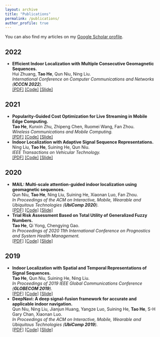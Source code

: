 ```yaml
---
layout: archive
title: "Publications"
permalink: /publications/
author_profile: true
---
```


You can also find my articles on my [Google Scholar profile](https://scholar.google.com/citations?user=ETHNJ0QAAAAJ&hl=zh-CN).

2022
--------
* **Efficient Indoor Localization with Multiple Consecutive Geomagnetic Sequences.**  
  Hui Zhuang, **Tao He**, Qun Niu, Ning Liu.        
  *International Conference on Computer Communications and Networks (**ICCCN 2022**).*    
  [[PDF]](https://www.hetaooo.com/files/2022_ICCCN.pdf)  [[Code]]()  [[Slide]]() 

2021
--------
* **Popularity-Guided Cost Optimization for Live Streaming in Mobile Edge Computing.**  
  **Tao He**, Kunxin Zhu, Zhipeng Chen, Ruomei Wang, Fan Zhou.        
  *Wireless Communications and Mobile Computing.*    
  [[PDF]](https://www.hetaooo.com/files/2021_VoD.pdf)  [[Code]]()  [[Slide]]()
* **Indoor Localization with Adaptive Signal Sequence Representations.**  
  Ning Liu, **Tao He**, Suining He, Qun Niu.        
  *IEEE Transactions on Vehicular Technology.*    
  [[PDF]](https://www.hetaooo.com/files/2021_TVT.pdf)  [[Code]]()  [[Slide]]()

2020
--------
* **MAIL: Multi-scale attention-guided indoor localization using geomagnetic sequences.**  
  Qun Niu, **Tao He**, Ning Liu, Suining He, Xiaonan Luo, Fan Zhou.        
  *In Proceedings of the ACM on Interactive, Mobile, Wearable and Ubiquitous Technologies (**UbiComp 2020**).*    
  [[PDF]](https://www.hetaooo.com/files/2020_MAIL.pdf)  [[Code]]()  [[Slide]]()
* **Trial Risk Assessment Based on Total Utility of Generalized Fuzzy Numbers.**      
  **Tao He**, Qi Yong, Chengying Gao.   
  *In Proceedings of 2020 11th International Conference on Prognostics and System Health Management.*     
  [[PDF]](https://www.hetaooo.com/files/2020_Trial.pdf)  [[Code]]()  [[Slide]]()

2019
--------
* **Indoor Localization with Spatial and Temporal Representations of Signal Sequences.**  
  **Tao He**, Qun Niu, Suining He, Ning Liu.     
  *In Proceedings of 2019 IEEE Global Communications Conference (**GLOBECOM 2019**).*    
  [[PDF]](https://www.hetaooo.com/files/2019_ST-Loc.pdf)  [[Code]]()  [[Slide]]()
* **DeepNavi: A deep signal-fusion framework for accurate and applicable indoor navigation.**  
  Qun Niu, Ning Liu, Jianjun Huang, Yangze Luo, Suining He, **Tao He**, S-H Gary Chan, Xiaonan Luo.     
  *In Proceedings of the ACM on Interactive, Mobile, Wearable and Ubiquitous Technologies (**UbiComp 2019**).*    
  [[PDF]](https://www.hetaooo.com/files/2019_DeepNavi.pdf)  [[Code]]()  [[Slide]]()
